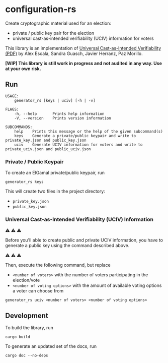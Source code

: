 configuration-rs
================

Create cryptographic material used for an election:

* private / public key pair for the election
* universal cast-as-intended verifiability (UCIV) information for voters

This library is an implementation of [Universal Cast-as-Intended Verifiability (PDF)](https://fc16.ifca.ai/voting/papers/EGHM16.pdf)
by Alex Escala, Sandra Guasch, Javier Herranz, Paz Morillo.

**[WIP] This library is still work in progress and not audited in any way. Use at your own risk.** 

## Run

```
USAGE:
    generator_rs [keys | uciv] [-h | -v]

FLAGS:
    -h, --help       Prints help information
    -V, --version    Prints version information

SUBCOMMANDS:
    help    Prints this message or the help of the given subcommand(s)
    keys    Generate a private/public keypair and write to private_key.json and public_key.json
    uciv    Generate UCIV information for voters and write to private_uciv.json and public_uciv.json
```

### Private / Public Keypair
To create an ElGamal private/public keypair, run
```
generator_rs keys
```
This will create two files in the project directory:
* `private_key.json`
* `public_key.json`

### Universal Cast-as-Intended Verifiability (UCIV) Information
:warning: :warning: :warning:

Before you'll able to create public and private UCIV information,
you have to generate a public key using the command described above.

:warning: :warning: :warning:

Then, execute the following command, but replace
* `<number of voters>` with the number of voters participating in the election/vote
* `<number of voting options>` with the amount of available voting options a voter can choose from
 
```
generator_rs uciv <number of voters> <number of voting options>
```

## Development

To build the library, run 
```
cargo build
```

To generate an updated set of the docs, run
```
cargo doc --no-deps
```